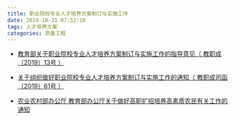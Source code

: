 ```yaml
---
title: 职业院校专业人才培养方案制订与实施工作
date: 2019-10-31 07:52:10
tags: 人才培养方案
categories: 质量工程
---
```


- [教育部关于职业院校专业人才培养方案制订与实施工作的指导意见（ 教职成〔2019〕13号 ）]( http://www.moe.gov.cn/srcsite/A07/moe_953/201906/t20190618_386287.html?from=timeline )

- [关于组织做好职业院校专业人才培养方案制订与实施工作的通知（ 教职成司函〔2019〕61号 ）](http://www.moe.gov.cn/s78/A07/A07_gggs/A07_sjhj/201906/t20190618_386346.html)

- [农业农村部办公厅 教育部办公厅关于做好高职扩招培养高素质农民有关工作的通知](http://www.moe.gov.cn/jyb_xwfb/xw_zt/moe_357/jyzt_2019n/2019_zt19/zhengce/201909/t20190906_397977.html)